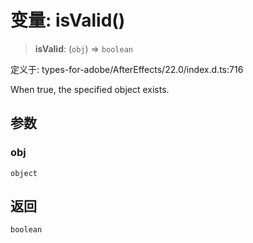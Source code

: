 # 变量: isValid()

> **isValid**: (`obj`) => `boolean`

定义于: types-for-adobe/AfterEffects/22.0/index.d.ts:716

When true, the specified object exists.

## 参数

### obj

`object`

## 返回

`boolean`
